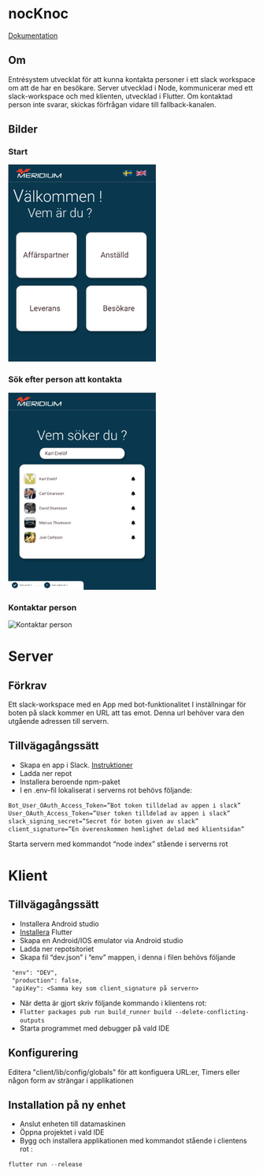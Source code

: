 # nocKnoc

[Dokumentation](https://github.com/cccarle/nocKnoc/wiki)

## Om

Entrésystem utvecklat för att kunna kontakta personer i ett slack workspace om att de har en besökare. 
Server utvecklad i Node, kommunicerar med ett slack-workspace och med klienten, utvecklad i Flutter.
Om kontaktad person inte svarar, skickas förfrågan vidare till fallback-kanalen.

## Bilder

### Start

<img src="/UI/Home.png" alt="startsida" width="300"/>

### Sök efter person att kontakta

<img src="/UI/Search.png" alt="Söka efter person i workspacet" width="300"/>


### Kontaktar person

<img src="/UI/Search &nbsp;-&nbsp2;.png" alt="Kontaktar person" width="300"/>

# Server

## Förkrav
Ett slack-workspace med en App med bot-funktionalitet
I inställningar för boten på slack kommer en URL att tas emot. Denna url behöver vara den utgående adressen till servern.
## Tillvägagångssätt
* Skapa en app i Slack. [Instruktioner](https://github.com/cccarle/nocKnoc/wiki/Skapa-Slackapplikation)
* Ladda ner repot
* Installera beroende npm-paket 
* I en .env-fil lokaliserat i serverns rot behövs följande:
```
Bot_User_OAuth_Access_Token=”Bot token tilldelad av appen i slack”
User_OAuth_Access_Token=”User token tilldelad av appen i slack”
slack_signing_secret=”Secret för boten given av slack”
client_signature=”En överenskommen hemlighet delad med klientsidan”
```
Starta servern med kommandot “node index” stående i serverns rot

# Klient

## Tillvägagångssätt

* Installera Android studio
* [Installera](https://github.com/cccarle/nocKnoc/wiki/Flutter-Installation) Flutter
* Skapa en Android/IOS emulator via Android studio
* Ladda ner repotsitoriet
* Skapa fil “dev.json” i “env” mappen, i denna i filen behövs följande
```
 "env": "DEV",
 "production": false,
 "apiKey": <Samma key som client_signature på servern>
```
* När detta är gjort skriv följande kommando i klientens rot:
* ```Flutter packages pub run build_runner build --delete-conflicting-outputs```
* Starta programmet med debugger på vald IDE

## Konfigurering

Editera "client/lib/config/globals" för att konfiguera URL:er, Timers eller någon form av strängar i applikationen

## Installation på ny enhet
* Anslut enheten till datamaskinen
* Öppna projektet i vald IDE
* Bygg och installera applikationen med kommandot stående i clientens rot :
```javascript
flutter run --release

